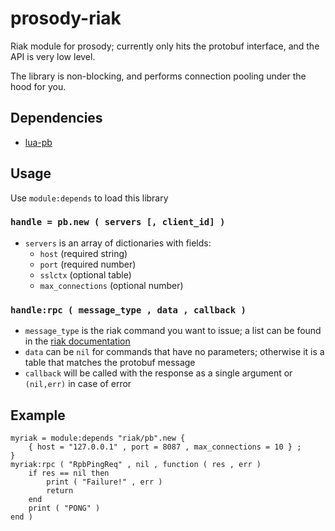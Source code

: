 prosody-riak
============

Riak module for prosody; currently only hits the protobuf interface, and the API is very low level.

The library is non-blocking, and performs connection pooling under the hood for you.


## Dependencies

  - [lua-pb](https://github.com/Neopallium/lua-pb/)


## Usage

Use `module:depends` to load this library

### `handle = pb.new ( servers [, client_id] )`

  - `servers` is an array of dictionaries with fields:
	  - `host` (required string)
	  - `port` (required number)
	  - `sslctx` (optional table)
	  - `max_connections` (optional number)


### `handle:rpc ( message_type , data , callback )`

  - `message_type` is the riak command you want to issue; a list can be found in the [riak documentation](http://docs.basho.com/riak/latest/dev/references/protocol-buffers/)
  - `data` can be `nil` for commands that have no parameters; otherwise it is a table that matches the protobuf message
  - `callback` will be called with the response as a single argument or `(nil,err)` in case of error


## Example

    myriak = module:depends "riak/pb".new {
		{ host = "127.0.0.1" , port = 8087 , max_connections = 10 } ;
	}
	myriak:rpc ( "RpbPingReq" , nil , function ( res , err )
		if res == nil then
			print ( "Failure!" , err )
			return
		end
		print ( "PONG" )
	end )

